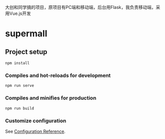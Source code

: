 大创和同学搞的项目，原项目有PC端和移动端，后台用Flask，我负责移动端，采用Vue.js开发
# supermall

## Project setup
```
npm install
```

### Compiles and hot-reloads for development
```
npm run serve
```

### Compiles and minifies for production
```
npm run build
```

### Customize configuration
See [Configuration Reference](https://cli.vuejs.org/config/).
